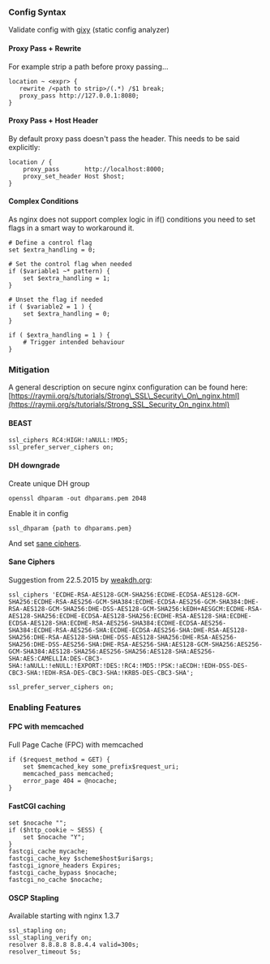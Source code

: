 ### Config Syntax

Validate config with [gixy](https://github.com/yandex/gixy) (static
config analyzer)

#### Proxy Pass + Rewrite

For example strip a path before proxy passing...

    location ~ <expr> {
       rewrite /<path to strip>/(.*) /$1 break;
       proxy_pass http://127.0.0.1:8080;
    }

#### Proxy Pass + Host Header

By default proxy pass doesn't pass the header. This needs to be said
explicitly:

    location / {
        proxy_pass       http://localhost:8000;
        proxy_set_header Host $host;
    }

#### Complex Conditions

As nginx does not support complex logic in if() conditions you need to
set flags in a smart way to workaround it.

    # Define a control flag
    set $extra_handling = 0;

    # Set the control flag when needed
    if ($variable1 ~* pattern) {
        set $extra_handling = 1;
    }

    # Unset the flag if needed
    if ( $variable2 = 1 ) {
        set $extra_handling = 0;
    }

    if ( $extra_handling = 1 ) {
        # Trigger intended behaviour
    }

### Mitigation

A general description on secure nginx configuration can be found here:
[https://raymii.org/s/tutorials/Strong\_SSL\_Security\_On\_nginx.html](https://raymii.org/s/tutorials/Strong_SSL_Security_On_nginx.html)

#### BEAST

    ssl_ciphers RC4:HIGH:!aNULL:!MD5;
    ssl_prefer_server_ciphers on;

#### DH downgrade

Create unique DH group

    openssl dhparam -out dhparams.pem 2048

Enable it in config

    ssl_dhparam {path to dhparams.pem}

And set [sane ciphers](#Sane%20Ciphers).

#### Sane Ciphers

Suggestion from 22.5.2015 by
[weakdh.org](https://weakdh.org/sysadmin.html):

    ssl_ciphers 'ECDHE-RSA-AES128-GCM-SHA256:ECDHE-ECDSA-AES128-GCM-SHA256:ECDHE-RSA-AES256-GCM-SHA384:ECDHE-ECDSA-AES256-GCM-SHA384:DHE-RSA-AES128-GCM-SHA256:DHE-DSS-AES128-GCM-SHA256:kEDH+AESGCM:ECDHE-RSA-AES128-SHA256:ECDHE-ECDSA-AES128-SHA256:ECDHE-RSA-AES128-SHA:ECDHE-ECDSA-AES128-SHA:ECDHE-RSA-AES256-SHA384:ECDHE-ECDSA-AES256-SHA384:ECDHE-RSA-AES256-SHA:ECDHE-ECDSA-AES256-SHA:DHE-RSA-AES128-SHA256:DHE-RSA-AES128-SHA:DHE-DSS-AES128-SHA256:DHE-RSA-AES256-SHA256:DHE-DSS-AES256-SHA:DHE-RSA-AES256-SHA:AES128-GCM-SHA256:AES256-GCM-SHA384:AES128-SHA256:AES256-SHA256:AES128-SHA:AES256-SHA:AES:CAMELLIA:DES-CBC3-SHA:!aNULL:!eNULL:!EXPORT:!DES:!RC4:!MD5:!PSK:!aECDH:!EDH-DSS-DES-CBC3-SHA:!EDH-RSA-DES-CBC3-SHA:!KRB5-DES-CBC3-SHA';

    ssl_prefer_server_ciphers on;

### Enabling Features

#### FPC with memcached

Full Page Cache (FPC) with memcached

    if ($request_method = GET) {
        set $memcached_key some_prefix$request_uri;
        memcached_pass memcached;
        error_page 404 = @nocache;
    }

#### FastCGI caching

    set $nocache "";
    if ($http_cookie ~ SESS) {
        set $nocache "Y";
    }
    fastcgi_cache mycache;
    fastcgi_cache_key $scheme$host$uri$args;
    fastcgi_ignore_headers Expires;
    fastcgi_cache_bypass $nocache;
    fastcgi_no_cache $nocache;

#### OSCP Stapling

Available starting with nginx 1.3.7

    ssl_stapling on;
    ssl_stapling_verify on;
    resolver 8.8.8.8 8.8.4.4 valid=300s;
    resolver_timeout 5s;
